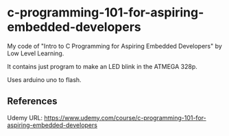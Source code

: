 # c-programming-101-for-aspiring-embedded-developers

My code of "Intro to C Programming for Aspiring Embedded Developers" by Low
Level Learning.

It contains just program to make an LED blink in the ATMEGA 328p.

Uses arduino uno to flash.

## References

Udemy URL: <https://www.udemy.com/course/c-programming-101-for-aspiring-embedded-developers>

